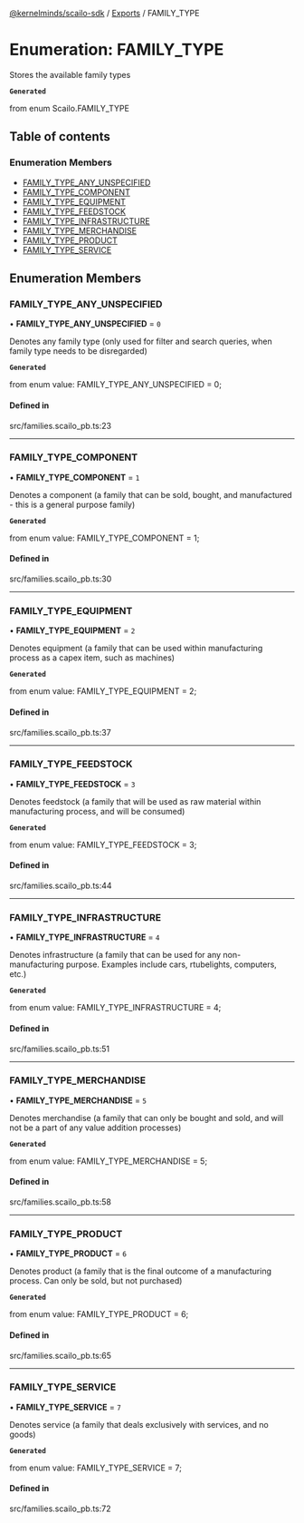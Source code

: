 [@kernelminds/scailo-sdk](../README.md) / [Exports](../modules.md) / FAMILY\_TYPE

# Enumeration: FAMILY\_TYPE

Stores the available family types

**`Generated`**

from enum Scailo.FAMILY_TYPE

## Table of contents

### Enumeration Members

- [FAMILY\_TYPE\_ANY\_UNSPECIFIED](FAMILY_TYPE.md#family_type_any_unspecified)
- [FAMILY\_TYPE\_COMPONENT](FAMILY_TYPE.md#family_type_component)
- [FAMILY\_TYPE\_EQUIPMENT](FAMILY_TYPE.md#family_type_equipment)
- [FAMILY\_TYPE\_FEEDSTOCK](FAMILY_TYPE.md#family_type_feedstock)
- [FAMILY\_TYPE\_INFRASTRUCTURE](FAMILY_TYPE.md#family_type_infrastructure)
- [FAMILY\_TYPE\_MERCHANDISE](FAMILY_TYPE.md#family_type_merchandise)
- [FAMILY\_TYPE\_PRODUCT](FAMILY_TYPE.md#family_type_product)
- [FAMILY\_TYPE\_SERVICE](FAMILY_TYPE.md#family_type_service)

## Enumeration Members

### FAMILY\_TYPE\_ANY\_UNSPECIFIED

• **FAMILY\_TYPE\_ANY\_UNSPECIFIED** = ``0``

Denotes any family type (only used for filter and search queries, when family type needs to be disregarded)

**`Generated`**

from enum value: FAMILY_TYPE_ANY_UNSPECIFIED = 0;

#### Defined in

src/families.scailo_pb.ts:23

___

### FAMILY\_TYPE\_COMPONENT

• **FAMILY\_TYPE\_COMPONENT** = ``1``

Denotes a component (a family that can be sold, bought, and manufactured - this is a general purpose family)

**`Generated`**

from enum value: FAMILY_TYPE_COMPONENT = 1;

#### Defined in

src/families.scailo_pb.ts:30

___

### FAMILY\_TYPE\_EQUIPMENT

• **FAMILY\_TYPE\_EQUIPMENT** = ``2``

Denotes equipment (a family that can be used within manufacturing process as a capex item, such as machines)

**`Generated`**

from enum value: FAMILY_TYPE_EQUIPMENT = 2;

#### Defined in

src/families.scailo_pb.ts:37

___

### FAMILY\_TYPE\_FEEDSTOCK

• **FAMILY\_TYPE\_FEEDSTOCK** = ``3``

Denotes feedstock (a family that will be used as raw material within manufacturing process, and will be consumed)

**`Generated`**

from enum value: FAMILY_TYPE_FEEDSTOCK = 3;

#### Defined in

src/families.scailo_pb.ts:44

___

### FAMILY\_TYPE\_INFRASTRUCTURE

• **FAMILY\_TYPE\_INFRASTRUCTURE** = ``4``

Denotes infrastructure (a family that can be used for any non-manufacturing purpose. Examples include cars, rtubelights, computers, etc.)

**`Generated`**

from enum value: FAMILY_TYPE_INFRASTRUCTURE = 4;

#### Defined in

src/families.scailo_pb.ts:51

___

### FAMILY\_TYPE\_MERCHANDISE

• **FAMILY\_TYPE\_MERCHANDISE** = ``5``

Denotes merchandise (a family that can only be bought and sold, and will not be a part of any value addition processes)

**`Generated`**

from enum value: FAMILY_TYPE_MERCHANDISE = 5;

#### Defined in

src/families.scailo_pb.ts:58

___

### FAMILY\_TYPE\_PRODUCT

• **FAMILY\_TYPE\_PRODUCT** = ``6``

Denotes product (a family that is the final outcome of a manufacturing process. Can only be sold, but not purchased)

**`Generated`**

from enum value: FAMILY_TYPE_PRODUCT = 6;

#### Defined in

src/families.scailo_pb.ts:65

___

### FAMILY\_TYPE\_SERVICE

• **FAMILY\_TYPE\_SERVICE** = ``7``

Denotes service (a family that deals exclusively with services, and no goods)

**`Generated`**

from enum value: FAMILY_TYPE_SERVICE = 7;

#### Defined in

src/families.scailo_pb.ts:72
